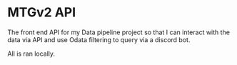 # MTGv2 API

The front end API for my Data pipeline project so that I can interact with the data via API and use Odata filtering to query via a discord bot.

All is ran locally.
